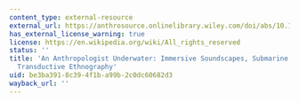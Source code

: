 ```yaml
---
content_type: external-resource
external_url: https://anthrosource.onlinelibrary.wiley.com/doi/abs/10.1525/ae.2007.34.4.621
has_external_license_warning: true
license: https://en.wikipedia.org/wiki/All_rights_reserved
status: ''
title: 'An Anthropologist Underwater: Immersive Soundscapes, Submarine Cyborgs, and
  Transductive Ethnography'
uid: be3ba391-8c39-4f1b-a99b-2c0dc60682d3
wayback_url: ''
---
```

